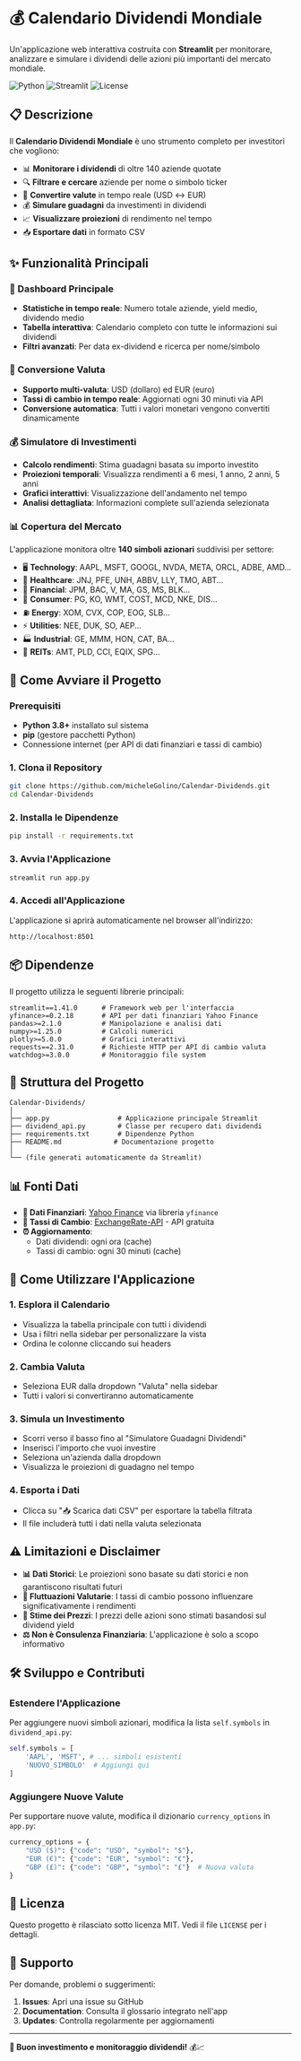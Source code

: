 # 💰 Calendario Dividendi Mondiale

Un'applicazione web interattiva costruita con **Streamlit** per monitorare, analizzare e simulare i dividendi delle azioni più importanti del mercato mondiale.

![Python](https://img.shields.io/badge/Python-3.8+-blue.svg)
![Streamlit](https://img.shields.io/badge/Streamlit-1.41.0-red.svg)
![License](https://img.shields.io/badge/License-MIT-green.svg)

## 📋 Descrizione

Il **Calendario Dividendi Mondiale** è uno strumento completo per investitori che vogliono:

- 📊 **Monitorare i dividendi** di oltre 140 aziende quotate
- 🔍 **Filtrare e cercare** aziende per nome o simbolo ticker
- 💱 **Convertire valute** in tempo reale (USD ↔ EUR)
- 💰 **Simulare guadagni** da investimenti in dividendi
- 📈 **Visualizzare proiezioni** di rendimento nel tempo
- 📥 **Esportare dati** in formato CSV

## ✨ Funzionalità Principali

### 🎯 Dashboard Principale
- **Statistiche in tempo reale**: Numero totale aziende, yield medio, dividendo medio
- **Tabella interattiva**: Calendario completo con tutte le informazioni sui dividendi
- **Filtri avanzati**: Per data ex-dividend e ricerca per nome/simbolo

### 💱 Conversione Valuta
- **Supporto multi-valuta**: USD (dollaro) ed EUR (euro)
- **Tassi di cambio in tempo reale**: Aggiornati ogni 30 minuti via API
- **Conversione automatica**: Tutti i valori monetari vengono convertiti dinamicamente

### 💰 Simulatore di Investimenti
- **Calcolo rendimenti**: Stima guadagni basata su importo investito
- **Proiezioni temporali**: Visualizza rendimenti a 6 mesi, 1 anno, 2 anni, 5 anni
- **Grafici interattivi**: Visualizzazione dell'andamento nel tempo
- **Analisi dettagliata**: Informazioni complete sull'azienda selezionata

### 📊 Copertura del Mercato
L'applicazione monitora oltre **140 simboli azionari** suddivisi per settore:

- 🖥️ **Technology**: AAPL, MSFT, GOOGL, NVDA, META, ORCL, ADBE, AMD...
- 🏥 **Healthcare**: JNJ, PFE, UNH, ABBV, LLY, TMO, ABT...
- 🏦 **Financial**: JPM, BAC, V, MA, GS, MS, BLK...
- 🛒 **Consumer**: PG, KO, WMT, COST, MCD, NKE, DIS...
- ⛽ **Energy**: XOM, CVX, COP, EOG, SLB...
- ⚡ **Utilities**: NEE, DUK, SO, AEP...
- 🏭 **Industrial**: GE, MMM, HON, CAT, BA...
- 🏢 **REITs**: AMT, PLD, CCI, EQIX, SPG...

## 🚀 Come Avviare il Progetto

### Prerequisiti

- **Python 3.8+** installato sul sistema
- **pip** (gestore pacchetti Python)
- Connessione internet (per API di dati finanziari e tassi di cambio)

### 1. Clona il Repository

```bash
git clone https://github.com/micheleGolino/Calendar-Dividends.git
cd Calendar-Dividends
```

### 2. Installa le Dipendenze

```bash
pip install -r requirements.txt
```

### 3. Avvia l'Applicazione

```bash
streamlit run app.py
```

### 4. Accedi all'Applicazione

L'applicazione si aprirà automaticamente nel browser all'indirizzo:
```
http://localhost:8501
```

## 📦 Dipendenze

Il progetto utilizza le seguenti librerie principali:

```
streamlit==1.41.0      # Framework web per l'interfaccia
yfinance>=0.2.18       # API per dati finanziari Yahoo Finance
pandas>=2.1.0          # Manipolazione e analisi dati
numpy>=1.25.0          # Calcoli numerici
plotly>=5.0.0          # Grafici interattivi
requests==2.31.0       # Richieste HTTP per API di cambio valuta
watchdog>=3.0.0        # Monitoraggio file system
```

## 🔧 Struttura del Progetto

```
Calendar-Dividends/
│
├── app.py                 # Applicazione principale Streamlit
├── dividend_api.py        # Classe per recupero dati dividendi
├── requirements.txt       # Dipendenze Python
├── README.md             # Documentazione progetto
│
└── (file generati automaticamente da Streamlit)
```

## 📊 Fonti Dati

- **🔢 Dati Finanziari**: [Yahoo Finance](https://finance.yahoo.com/) via libreria `yfinance`
- **💱 Tassi di Cambio**: [ExchangeRate-API](https://exchangerate-api.com/) - API gratuita
- **⏰ Aggiornamento**: 
  - Dati dividendi: ogni ora (cache)
  - Tassi di cambio: ogni 30 minuti (cache)

## 🎯 Come Utilizzare l'Applicazione

### 1. **Esplora il Calendario**
- Visualizza la tabella principale con tutti i dividendi
- Usa i filtri nella sidebar per personalizzare la vista
- Ordina le colonne cliccando sui headers

### 2. **Cambia Valuta**
- Seleziona EUR dalla dropdown "Valuta" nella sidebar
- Tutti i valori si convertiranno automaticamente

### 3. **Simula un Investimento**
- Scorri verso il basso fino al "Simulatore Guadagni Dividendi"
- Inserisci l'importo che vuoi investire
- Seleziona un'azienda dalla dropdown
- Visualizza le proiezioni di guadagno nel tempo

### 4. **Esporta i Dati**
- Clicca su "📥 Scarica dati CSV" per esportare la tabella filtrata
- Il file includerà tutti i dati nella valuta selezionata

## ⚠️ Limitazioni e Disclaimer

- **📊 Dati Storici**: Le proiezioni sono basate su dati storici e non garantiscono risultati futuri
- **💱 Fluttuazioni Valutarie**: I tassi di cambio possono influenzare significativamente i rendimenti
- **🎯 Stime dei Prezzi**: I prezzi delle azioni sono stimati basandosi sul dividend yield
- **⚖️ Non è Consulenza Finanziaria**: L'applicazione è solo a scopo informativo

## 🛠️ Sviluppo e Contributi

### Estendere l'Applicazione

Per aggiungere nuovi simboli azionari, modifica la lista `self.symbols` in `dividend_api.py`:

```python
self.symbols = [
    'AAPL', 'MSFT', # ... simboli esistenti
    'NUOVO_SIMBOLO'  # Aggiungi qui
]
```

### Aggiungere Nuove Valute

Per supportare nuove valute, modifica il dizionario `currency_options` in `app.py`:

```python
currency_options = {
    "USD ($)": {"code": "USD", "symbol": "$"},
    "EUR (€)": {"code": "EUR", "symbol": "€"},
    "GBP (£)": {"code": "GBP", "symbol": "£"}  # Nuova valuta
}
```

## 📄 Licenza

Questo progetto è rilasciato sotto licenza MIT. Vedi il file `LICENSE` per i dettagli.

## 🤝 Supporto

Per domande, problemi o suggerimenti:

1. **Issues**: Apri una issue su GitHub
2. **Documentation**: Consulta il glossario integrato nell'app
3. **Updates**: Controlla regolarmente per aggiornamenti

---

**🎯 Buon investimento e monitoraggio dividendi!** 💰📈
